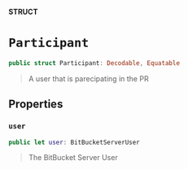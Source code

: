 **STRUCT**

# `Participant`

```swift
public struct Participant: Decodable, Equatable
```

> A user that is parecipating in the PR

## Properties
### `user`

```swift
public let user: BitBucketServerUser
```

> The BitBucket Server User

